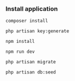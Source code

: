 ### Install application

`composer install`

`php artisan key:generate`

`npm install`

`npm run dev`

`php artisan migrate`

`php artisan db:seed`
